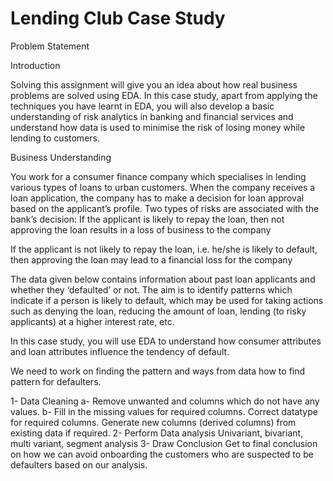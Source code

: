 Lending Club Case Study
======



Problem Statement

Introduction

Solving this assignment will give you an idea about how real business problems are solved using EDA. In this case study, apart from applying the techniques you have learnt in EDA, you will also develop a basic understanding of risk analytics in banking and financial services and understand how data is used to minimise the risk of losing money while lending to customers.

Business Understanding

You work for a consumer finance company which specialises in lending various types of loans to urban customers. When the company receives a loan application, the company has to make a decision for loan approval based on the applicant’s profile. Two types of risks are associated with the bank’s decision:
If the applicant is likely to repay the loan, then not approving the loan results in a loss of business to the company

If the applicant is not likely to repay the loan, i.e. he/she is likely to default, then approving the loan may lead to a financial loss for the company

The data given below contains information about past loan applicants and whether they ‘defaulted’ or not. The aim is to identify patterns which indicate if a person is likely to default, which may be used for taking actions such as denying the loan, reducing the amount of loan, lending (to risky applicants) at a higher interest rate, etc.

In this case study, you will use EDA to understand how consumer attributes and loan attributes influence the tendency of default.


We need to work on finding the pattern and ways from data how to find pattern for defaulters.

1- Data Cleaning
a- Remove unwanted and columns which do not have any values.
		b- Fill in the missing values for required columns.
    Correct datatype for required columns.
    Generate new columns (derived columns) from existing data if required.
2- Perform Data analysis
    Univariant, bivariant, multi variant, segment analysis
3- Draw Conclusion
    Get to final conclusion on how we can avoid onboarding the customers who are suspected to be defaulters based on our analysis.
    
   
